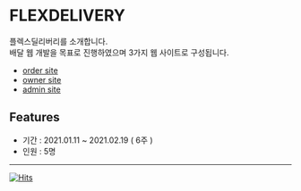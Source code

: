 # FLEXDELIVERY

<p>플렉스딜리버리를 소개합니다.<br>
배달 웹 개발을 목표로 진행하였으며 3가지 웹 사이트로 구성됩니다.</p>

- <a href="https://github.com/2020-07-31/FLEXDELIVERY/tree/master/FlexDelivery/src/main/webapp/WEB-INF/views/member">order site</a>
- <a href="FlexDelivery/src/main/webapp/WEB-INF/views/owner/index.jsp">owner site</a>
- <a href="FlexDelivery/src/main/webapp/WEB-INF/views/admin/index.jsp">admin site</a>

## Features
- 기간 : 2021.01.11 ~ 2021.02.19 ( 6주 )
- 인원 : 5명

___
 [![Hits](https://hits.seeyoufarm.com/api/count/incr/badge.svg?url=https%3A%2F%2Fgithub.com%2Fgjbae1212%2Fhit-counter)](https://hits.seeyoufarm.com)  
